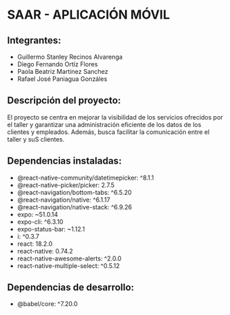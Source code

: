 # SAAR - APLICACIÓN MÓVIL

## Integrantes:
- Guillermo Stanley Recinos Alvarenga
- Diego Fernando Ortíz Flores
- Paola Beatriz Martinez Sanchez
- Rafael José Paniagua Gonzáles  


## Descripción del proyecto:
El proyecto se centra en mejorar la visibilidad de los servicios ofrecidos por el taller y garantizar una administración eficiente de los datos de los clientes y empleados. Además, busca facilitar la comunicación entre el taller y suS clientes.


## Dependencias instaladas:
* @react-native-community/datetimepicker: ^8.1.1
* @react-native-picker/picker: 2.7.5
* @react-navigation/bottom-tabs: ^6.5.20
* @react-navigation/native: ^6.1.17
* @react-navigation/native-stack: ^6.9.26
* expo: ~51.0.14
* expo-cli: ^6.3.10
* expo-status-bar: ~1.12.1
* i: ^0.3.7
* react: 18.2.0
* react-native: 0.74.2
* react-native-awesome-alerts: ^2.0.0
* react-native-multiple-select: ^0.5.12
 

## Dependencias de desarrollo:
* @babel/core: ^7.20.0
